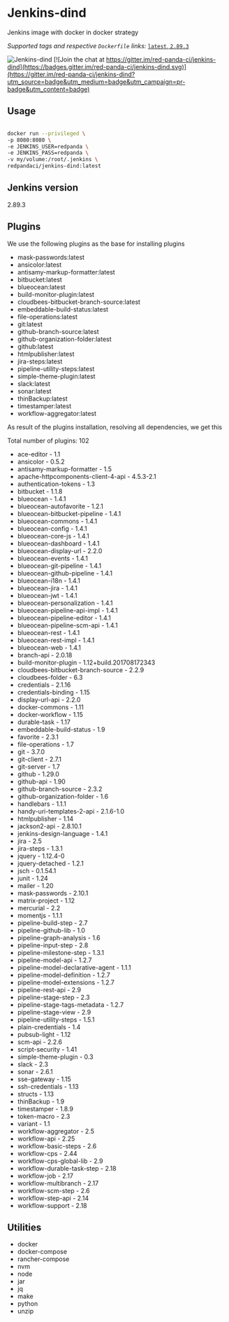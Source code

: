 # Jenkins-dind

Jenkins image with docker in docker strategy

_Supported tags and respective `Dockerfile` links:_
[`latest`, `2.89.3`](Dockerfile)

![Jenkins-dind](https://raw.githubusercontent.com/red-panda-ci/jenkins-dind/master/logo.png) [![Join the chat at https://gitter.im/red-panda-ci/jenkins-dind](https://badges.gitter.im/red-panda-ci/jenkins-dind.svg)](https://gitter.im/red-panda-ci/jenkins-dind?utm_source=badge&utm_medium=badge&utm_campaign=pr-badge&utm_content=badge)

## Usage

```bash

docker run --privileged \
-p 8080:8080 \
-e JENKINS_USER=redpanda \
-e JENKINS_PASS=redpanda \
-v my/volume:/root/.jenkins \
redpandaci/jenkins-dind:latest

```

## Jenkins version

2.89.3

## Plugins

We use the following plugins as the base for installing plugins

* mask-passwords:latest
* ansicolor:latest
* antisamy-markup-formatter:latest
* bitbucket:latest
* blueocean:latest
* build-monitor-plugin:latest
* cloudbees-bitbucket-branch-source:latest
* embeddable-build-status:latest
* file-operations:latest
* git:latest
* github-branch-source:latest
* github-organization-folder:latest
* github:latest
* htmlpublisher:latest
* jira-steps:latest
* pipeline-utility-steps:latest
* simple-theme-plugin:latest
* slack:latest
* sonar:latest
* thinBackup:latest
* timestamper:latest
* workflow-aggregator:latest

As result of the plugins installation, resolving all dependencies, we get this

Total number of plugins: 102

* ace-editor - 1.1
* ansicolor - 0.5.2
* antisamy-markup-formatter - 1.5
* apache-httpcomponents-client-4-api - 4.5.3-2.1
* authentication-tokens - 1.3
* bitbucket - 1.1.8
* blueocean - 1.4.1
* blueocean-autofavorite - 1.2.1
* blueocean-bitbucket-pipeline - 1.4.1
* blueocean-commons - 1.4.1
* blueocean-config - 1.4.1
* blueocean-core-js - 1.4.1
* blueocean-dashboard - 1.4.1
* blueocean-display-url - 2.2.0
* blueocean-events - 1.4.1
* blueocean-git-pipeline - 1.4.1
* blueocean-github-pipeline - 1.4.1
* blueocean-i18n - 1.4.1
* blueocean-jira - 1.4.1
* blueocean-jwt - 1.4.1
* blueocean-personalization - 1.4.1
* blueocean-pipeline-api-impl - 1.4.1
* blueocean-pipeline-editor - 1.4.1
* blueocean-pipeline-scm-api - 1.4.1
* blueocean-rest - 1.4.1
* blueocean-rest-impl - 1.4.1
* blueocean-web - 1.4.1
* branch-api - 2.0.18
* build-monitor-plugin - 1.12+build.201708172343
* cloudbees-bitbucket-branch-source - 2.2.9
* cloudbees-folder - 6.3
* credentials - 2.1.16
* credentials-binding - 1.15
* display-url-api - 2.2.0
* docker-commons - 1.11
* docker-workflow - 1.15
* durable-task - 1.17
* embeddable-build-status - 1.9
* favorite - 2.3.1
* file-operations - 1.7
* git - 3.7.0
* git-client - 2.7.1
* git-server - 1.7
* github - 1.29.0
* github-api - 1.90
* github-branch-source - 2.3.2
* github-organization-folder - 1.6
* handlebars - 1.1.1
* handy-uri-templates-2-api - 2.1.6-1.0
* htmlpublisher - 1.14
* jackson2-api - 2.8.10.1
* jenkins-design-language - 1.4.1
* jira - 2.5
* jira-steps - 1.3.1
* jquery - 1.12.4-0
* jquery-detached - 1.2.1
* jsch - 0.1.54.1
* junit - 1.24
* mailer - 1.20
* mask-passwords - 2.10.1
* matrix-project - 1.12
* mercurial - 2.2
* momentjs - 1.1.1
* pipeline-build-step - 2.7
* pipeline-github-lib - 1.0
* pipeline-graph-analysis - 1.6
* pipeline-input-step - 2.8
* pipeline-milestone-step - 1.3.1
* pipeline-model-api - 1.2.7
* pipeline-model-declarative-agent - 1.1.1
* pipeline-model-definition - 1.2.7
* pipeline-model-extensions - 1.2.7
* pipeline-rest-api - 2.9
* pipeline-stage-step - 2.3
* pipeline-stage-tags-metadata - 1.2.7
* pipeline-stage-view - 2.9
* pipeline-utility-steps - 1.5.1
* plain-credentials - 1.4
* pubsub-light - 1.12
* scm-api - 2.2.6
* script-security - 1.41
* simple-theme-plugin - 0.3
* slack - 2.3
* sonar - 2.6.1
* sse-gateway - 1.15
* ssh-credentials - 1.13
* structs - 1.13
* thinBackup - 1.9
* timestamper - 1.8.9
* token-macro - 2.3
* variant - 1.1
* workflow-aggregator - 2.5
* workflow-api - 2.25
* workflow-basic-steps - 2.6
* workflow-cps - 2.44
* workflow-cps-global-lib - 2.9
* workflow-durable-task-step - 2.18
* workflow-job - 2.17
* workflow-multibranch - 2.17
* workflow-scm-step - 2.6
* workflow-step-api - 2.14
* workflow-support - 2.18

## Utilities

* docker
* docker-compose
* rancher-compose
* nvm
* node
* jar
* jq
* make
* python
* unzip
